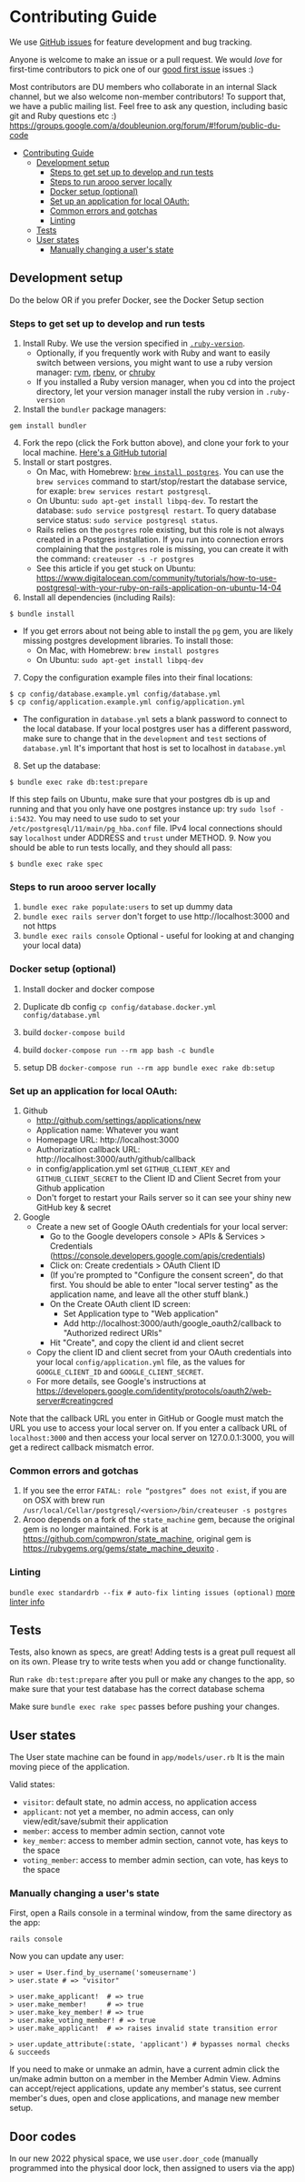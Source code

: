 # Contributing Guide

We use [GitHub issues](https://github.com/doubleunion/arooo/issues) for feature development and bug tracking.

Anyone is welcome to make an issue or a pull request. We would *love* for first-time contributors to pick one of our [good first issue](https://github.com/doubleunion/arooo/issues?q=is%3Aissue+is%3Aopen+label%3A%22good+first+issue%22) issues :)

Most contributors are DU members who collaborate in an internal Slack channel, but we also welcome non-member contributors! To support that, we have a public mailing list. Feel free to ask any question, including basic git and Ruby questions etc :) https://groups.google.com/a/doubleunion.org/forum/#!forum/public-du-code

- [Contributing Guide](#contributing-guide)
  - [Development setup](#development-setup)
    - [Steps to get set up to develop and run tests](#steps-to-get-set-up-to-develop-and-run-tests)
    - [Steps to run arooo server locally](#steps-to-run-arooo-server-locally)
    - [Docker setup (optional)](#docker-setup-optional)
    - [Set up an application for local OAuth:](#set-up-an-application-for-local-oauth)
    - [Common errors and gotchas](#common-errors-and-gotchas)
    - [Linting](#linting)
  - [Tests](#tests)
  - [User states](#user-states)
    - [Manually changing a user's state](#manually-changing-a-users-state)

## Development setup

Do the below OR if you prefer Docker, see the Docker Setup section

### Steps to get set up to develop and run tests

1. Install Ruby. We use the version specified in [`.ruby-version`](.ruby-version).
   * Optionally, if you frequently work with Ruby and want to easily switch between versions, you might want to use a ruby version manager: [rvm](https://rvm.io/), [rbenv](https://github.com/rbenv/rbenv), or [chruby](https://github.com/postmodern/chruby)
   * If you installed a Ruby version manager, when you cd into the project directory, let your version manager install the ruby version in `.ruby-version`
3. Install the `bundler` package managers:
```
gem install bundler
```
4. Fork the repo (click the Fork button above), and clone your fork to your local machine. [Here's a GitHub tutorial](https://help.github.com/articles/fork-a-repo/)
5. Install or start postgres.
   * On Mac, with Homebrew: [`brew install postgres`](https://wiki.postgresql.org/wiki/Homebrew). You can use the `brew services` command to start/stop/restart the database service, for exaple: `brew services restart postgresql`.
   * On Ubuntu: `sudo apt-get install libpq-dev`. To restart the database: `sudo service postgresql restart`. To query database service status: `sudo service postgresql status`.
   * Rails relies on the `postgres` role existing, but this role is not always created in a Postgres installation. If you run into connection errors complaining that the `postgres` role is missing, you can create it with the command: `createuser -s -r postgres`
   * See this article if you get stuck on Ubuntu: https://www.digitalocean.com/community/tutorials/how-to-use-postgresql-with-your-ruby-on-rails-application-on-ubuntu-14-04
6. Install all dependencies (including Rails):
```
$ bundle install
```
  * If you get errors about not being able to install the `pg` gem, you are likely missing postgres development libraries. To install those:
    * On Mac, with Homebrew: `brew install postgres`
    * On Ubuntu: `sudo apt-get install libpq-dev`
7. Copy the configuration example files into their final locations:
```
$ cp config/database.example.yml config/database.yml
$ cp config/application.example.yml config/application.yml
```
  * The configuration in `database.yml` sets a blank password to connect to the
    local database. If your local postgres user has a different password, make
    sure to change that in the `development` and `test` sections of
    `database.yml`
    It's important that host is set to localhost in `database.yml`
8.  Set up the database:
```
$ bundle exec rake db:test:prepare
```

If this step fails on Ubuntu, make sure that your postgres db is up and running
and that you only have one postgres instance up: try `sudo lsof -i:5432`.
You may need to use sudo to set your `/etc/postgresql/11/main/pg_hba.conf` file.
IPv4 local connections should say `localhost` under ADDRESS and `trust` under METHOD.
9.  Now you should be able to run tests locally, and they should all pass:
```
$ bundle exec rake spec
```

### Steps to run arooo server locally

1. `bundle exec rake populate:users` to set up dummy data
1. `bundle exec rails server` don't forget to use http://localhost:3000 and not https
1. `bundle exec rails console` Optional - useful for looking at and changing your local data)

### Docker setup (optional)

1. Install docker and docker compose

1. Duplicate db config
```cp config/database.docker.yml config/database.yml```

1. build
```docker-compose build```

1. build
```docker-compose run --rm app bash -c bundle```

1. setup DB
```docker-compose run --rm app bundle exec rake db:setup```

### Set up an application for local OAuth:

1. Github
    * http://github.com/settings/applications/new
    * Application name: Whatever you want
    * Homepage URL: http://localhost:3000
    * Authorization callback URL: http://localhost:3000/auth/github/callback
    * in config/application.yml set `GITHUB_CLIENT_KEY` and `GITHUB_CLIENT_SECRET` to the Client ID and
      Client Secret from your Github application
    * Don't forget to restart your Rails server so it can see your shiny new GitHub key & secret
1. Google
    * Create a new set of Google OAuth credentials for your local server:
      * Go to the Google developers console > APIs & Services > Credentials (https://console.developers.google.com/apis/credentials)
      * Click on: Create credentials > OAuth Client ID
      * (If you're prompted to "Configure the consent screen", do that first. You should be able to enter "local server testing" as the application name,
        and leave all the other stuff blank.)
      * On the Create OAuth client ID screen:
        * Set Application type to "Web application"
        * Add http://localhost:3000/auth/google_oauth2/callback to "Authorized redirect URIs"
      * Hit "Create", and copy the client id and client secret
    * Copy the client ID and client secret from your OAuth credentials into your local `config/application.yml` file, as the values for `GOOGLE_CLIENT_ID` and `GOOGLE_CLIENT_SECRET`.
    * For more details, see Google's instructions at https://developers.google.com/identity/protocols/oauth2/web-server#creatingcred

Note that the callback URL you enter in GitHub or Google must match the URL you use to access your local server on. If you enter a callback URL of `localhost:3000` and then access your local server on 127.0.0.1:3000, you will get a redirect callback mismatch error.

### Common errors and gotchas

1. If you see the error `FATAL: role “postgres” does not exist`, if you are on OSX with brew run `/usr/local/Cellar/postgresql/<version>/bin/createuser -s postgres`
2. Arooo depends on a fork of the `state_machine` gem, because the original gem is no longer maintained. Fork is at https://github.com/compwron/state_machine, original gem is https://rubygems.org/gems/state_machine_deuxito .

### Linting

`bundle exec standardrb --fix # auto-fix linting issues (optional)` [more linter info](https://github.com/testdouble/standard)

## Tests

Tests, also known as specs, are great! Adding tests is a great pull request all on its own. Please try to write tests when you add or change functionality.

Run `rake db:test:prepare` after you pull or make any changes to the app, so make sure that your test database has the correct database schema

Make sure `bundle exec rake spec` passes before pushing your changes.

## User states

The User state machine can be found in `app/models/user.rb` It is the main moving piece of the
application.

Valid states:

* `visitor`: default state, no admin access, no application access
* `applicant`: not yet a member, no admin access, can only
  view/edit/save/submit their application
* `member`: access to member admin section, cannot vote
* `key_member`: access to member admin section, cannot vote, has keys to the space
* `voting_member`: access to member admin section, can vote, has keys to the space


### Manually changing a user's state

First, open a Rails console in a terminal window, from the same directory as the app:

```
rails console
```

Now you can update any user:

```
> user = User.find_by_username('someusername')
> user.state # => "visitor"

> user.make_applicant!  # => true
> user.make_member!     # => true
> user.make_key_member! # => true
> user.make_voting_member! # => true
> user.make_applicant!  # => raises invalid state transition error

> user.update_attribute(:state, 'applicant') # bypasses normal checks & succeeds
```

If you need to make or unmake an admin, have a current admin click the un/make admin button on a member in the Member Admin View. Admins can accept/reject applications, update any member's status, see current member's dues, open and close applications, and manage new member setup.

## Door codes

In our new 2022 physical space, we use `user.door_code` (manually programmed into the physical door lock, then assigned to users via the app) 
